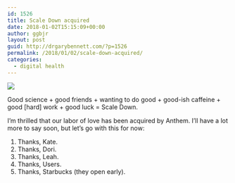 ```yaml
---
id: 1526
title: Scale Down acquired
date: 2018-01-02T15:15:09+00:00
author: ggbjr
layout: post
guid: http://drgarybennett.com/?p=1526
permalink: /2018/01/02/scale-down-acquired/
categories:
  - digital health
---
```

![ ](http://drgarybennett.com/wp-content/uploads/2018/01/logo_tm.png)

Good science + good friends + wanting to do good + good-ish caffeine + good [hard] work + good luck = Scale Down.

I&#8217;m thrilled that our labor of love has been acquired by Anthem. I&#8217;ll have a lot more to say soon, but let&#8217;s go with this for now:

  1. Thanks, Kate. 
  2. Thanks, Dori. 
  3. Thanks, Leah. 
  4. Thanks, Users. 
  5. Thanks, Starbucks (they open early).
